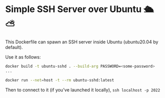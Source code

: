 # Simple SSH Server over Ubuntu 🛳️ ⛅

This Dockerfile can spawn an SSH server inside Ubuntu (ubuntu20.04 by default).

Use it as follows:

```sh
docker build -t ubuntu-sshd . --build-arg PASSWORD=<some-password>
...

docker run --net=host -t --rm ubuntu-sshd:latest
```

Then to connect to it (if you've launched it locally), `ssh localhost -p 2022`
